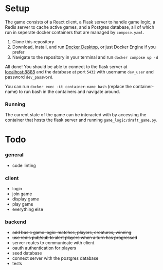 # Setup

The game consists of a React client, a Flask server to handle game logic, a Redis server to cache active games, and a Postgres database, all of which run in seperate docker containers that are managed by `compose.yaml`.

1. Clone this repository
2. Download, install, and run [Docker Desktop](https://docs.docker.com/desktop/), or just Docker Engine if you prefer
3. Navigate to the repository in your terminal and run `docker compose up -d`

All done! You should be able to connect to the flask server at [localhost:8888](http://localhost:8888) and the database at port `5432` with username `dev_user` and password `dev_password`.

You can run `docker exec -it container-name bash` (replace the container-name) to run bash in the containers and navigate around.

### Running

The current state of the game can be interacted with by accessing the container that hosts the flask server and running `game_logic/draft_game.py`.

# Todo

### general

-   code linting

### client

-   login
-   join game
-   display game
-   play game
-   everything else

### backend

-   ~~add basic game logic: matches, players, creatures, winning~~
-   ~~use redis pub/sub to alert players when a turn has progressed~~
-   server routes to communicate with client
-   oauth authentication for players
-   seed database
-   connect server with the postgres database
-   tests
